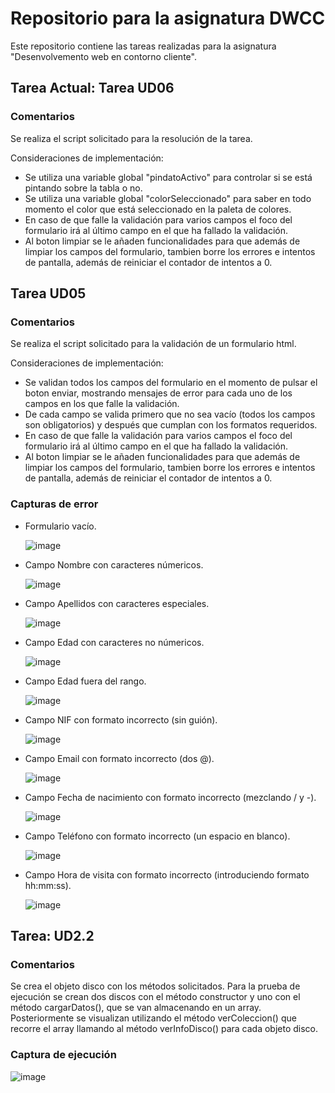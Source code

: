 # Repositorio para la asignatura DWCC

Este repositorio contiene las tareas realizadas para la asignatura "Desenvolvemento web en contorno cliente".

## Tarea Actual: Tarea UD06

### Comentarios

Se realiza el script solicitado para la resolución de la tarea.

Consideraciones de implementación: 
- Se utiliza una variable global "pindatoActivo" para controlar si se está pintando sobre la tabla o no.
- Se utiliza una variable global "colorSeleccionado" para saber en todo momento el color que está seleccionado en la paleta de colores.
- En caso de que falle la validación para varios campos el foco del formulario irá al último campo en el que ha fallado la validación.
- Al boton limpiar se le añaden funcionalidades para que además de limpiar los campos del formulario, tambien borre los errores e intentos de pantalla, además de reiniciar el contador de intentos a 0.


## Tarea UD05

### Comentarios

Se realiza el script solicitado para la validación de un formulario html.

Consideraciones de implementación: 
- Se validan todos los campos del formulario en el momento de pulsar el boton enviar, mostrando mensajes de error para cada uno de los campos en los que falle la validación.
- De cada campo se valida primero que no sea vacío (todos los campos son obligatorios) y después que cumplan con los formatos requeridos.
- En caso de que falle la validación para varios campos el foco del formulario irá al último campo en el que ha fallado la validación.
- Al boton limpiar se le añaden funcionalidades para que además de limpiar los campos del formulario, tambien borre los errores e intentos de pantalla, además de reiniciar el contador de intentos a 0.

### Capturas de error

- Formulario vacío.
  
  ![image](https://github.com/PabloTaber/DWCC-Tareas/assets/137113370/b6016da1-247f-4b75-a5ae-41a9a0c7e2bd)

- Campo Nombre con caracteres númericos.

  ![image](https://github.com/PabloTaber/DWCC-Tareas/assets/137113370/c27ccc4e-959d-4f86-b8d5-7ea41f09a153)

- Campo Apellidos con caracteres especiales.

  ![image](https://github.com/PabloTaber/DWCC-Tareas/assets/137113370/0e1d188b-ddde-4d04-8d90-2cbbaa9b2297)

- Campo Edad con caracteres no númericos.

  ![image](https://github.com/PabloTaber/DWCC-Tareas/assets/137113370/95bfcffb-5f06-4782-88a2-882b58db8950)

- Campo Edad fuera del rango.

  ![image](https://github.com/PabloTaber/DWCC-Tareas/assets/137113370/2406188b-184c-4b02-907a-1e522935f73b)

- Campo NIF con formato incorrecto (sin guión).

  ![image](https://github.com/PabloTaber/DWCC-Tareas/assets/137113370/ca094249-f651-456f-8047-f9eed8996d2e)

- Campo Email con formato incorrecto (dos @).

  ![image](https://github.com/PabloTaber/DWCC-Tareas/assets/137113370/e03b5499-8680-4910-a72e-ba8f491c1f03)
  
- Campo Fecha de nacimiento con formato incorrecto (mezclando / y -).

  ![image](https://github.com/PabloTaber/DWCC-Tareas/assets/137113370/48f2f6be-0674-4c67-954a-ccb6f2a40bfb)

- Campo Teléfono con formato incorrecto (un espacio en blanco).

  ![image](https://github.com/PabloTaber/DWCC-Tareas/assets/137113370/603aeae6-0afe-49b6-8c22-d40c99ed31b2)

- Campo Hora de visita con formato incorrecto (introduciendo formato hh:mm:ss).

  ![image](https://github.com/PabloTaber/DWCC-Tareas/assets/137113370/14fddc8c-c12f-48fc-b9b4-c8821404f1cd)


## Tarea:  UD2.2

### Comentarios

Se crea el objeto disco con los métodos solicitados. Para la prueba de ejecución se crean dos discos con el método constructor y uno con el método cargarDatos(), que se van almacenando en un array. Posteriormente se visualizan utilizando el método verColeccion() que recorre el array llamando al método verInfoDisco() para cada objeto disco.

### Captura de ejecución

![image](https://github.com/PabloTabernero/dwcc/assets/146489846/c80d3cf1-d239-4504-a052-3337cc7f6e43)
